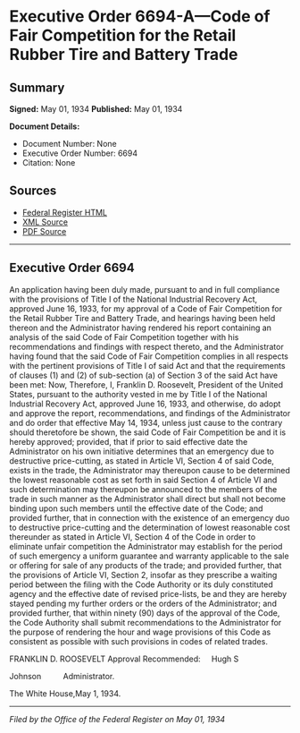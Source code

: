 # Executive Order 6694-A—Code of Fair Competition for the Retail Rubber Tire and Battery Trade

## Summary

**Signed:** May 01, 1934
**Published:** May 01, 1934

**Document Details:**
- Document Number: None
- Executive Order Number: 6694
- Citation: None

## Sources
- [Federal Register HTML](https://www.presidency.ucsb.edu/documents/executive-order-6694-code-fair-competition-for-the-retail-rubber-tire-and-battery-trade)
- [XML Source](None)
- [PDF Source](None)

---

## Executive Order 6694

An application having been duly made, pursuant to and in full compliance with the provisions of Title I of the National Industrial Recovery Act, approved June 16, 1933, for my approval of a Code of Fair Competition for the Retail Rubber Tire and Battery Trade, and hearings having been held thereon and the Administrator having rendered his report containing an analysis of the said Code of Fair Competition together with his recommendations and findings with respect thereto, and the Administrator having found that the said Code of Fair Competition complies in all respects with the pertinent provisions of Title I of said Act and that the requirements of clauses (1) and (2) of sub-section (a) of Section 3 of the said Act have been met:
Now, Therefore, I, Franklin D. Roosevelt, President of the United States, pursuant to the authority vested in me by Title I of the National Industrial Recovery Act, approved June 16, 1933, and otherwise, do adopt and approve the report, recommendations, and findings of the Administrator and do order that effective May 14, 1934, unless just cause to the contrary should theretofore be shown, the said Code of Fair Competition be and it is hereby approved; provided, that if prior to said effective date the Administrator on his own initiative determines that an emergency due to destructive price-cutting, as stated in Article VI, Section 4 of said Code, exists in the trade, the Administrator may thereupon cause to be determined the lowest reasonable cost as set forth in said Section 4 of Article VI and such determination may thereupon be announced to the members of the trade in such manner as the Administrator shall direct but shall not become binding upon such members until the effective date of the Code; and provided further, that in connection with the existence of an emergency duo to destructive price-cutting and the determination of lowest reasonable cost thereunder as stated in Article VI, Section 4 of the Code in order to eliminate unfair competition the Administrator may establish for the period of such emergency a uniform guarantee and warranty applicable to the sale or offering for sale of any products of the trade; and provided further, that the provisions of
Article VI, Section 2, insofar as they prescribe a waiting period between the filing with the Code Authority or its duly constituted agency and the effective date of revised price-lists, be and they are hereby stayed pending my further orders or the orders of the Administrator; and provided further, that within ninety (90) days of the approval of the Code, the Code Authority shall submit recommendations to the Administrator for the purpose of rendering the hour and wage provisions of this Code as consistent as possible with such provisions in codes of related trades.

FRANKLIN D. ROOSEVELT
Approval Recommended:     Hugh S 

Johnson          Administrator.

The White House,May 1, 1934.

---

*Filed by the Office of the Federal Register on May 01, 1934*
